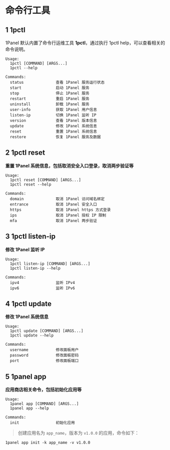 # 命令行工具

## 1 1pctl

1Panel 默认内置了命令行运维工具 **1pctl**，通过执行 1pctl help，可以查看相关的命令说明。


```
Usage:
  1pctl [COMMAND] [ARGS...]
  1pctl --help

Commands: 
  status              查看 1Panel 服务运行状态
  start               启动 1Panel 服务
  stop                停止 1Panel 服务
  restart             重启 1Panel 服务
  uninstall           卸载 1Panel 服务
  user-info           获取 1Panel 用户信息
  listen-ip           切换 1Panel 监听 IP
  version             查看 1Panel 版本信息
  update              修改 1Panel 系统信息
  reset               重置 1Panel 系统信息
  restore             恢复 1Panel 服务及数据
```

## 2 1pctl reset


**重置 1Panel 系统信息，包括取消安全入口登录，取消两步验证等**


```
Usage:
  1pctl reset [COMMAND] [ARGS...]
  1pctl reset --help

Commands: 
  domain              取消 1Panel 访问域名绑定
  entrance            取消 1Panel 安全入口
  https               取消 1Panel https 方式登录
  ips                 取消 1Panel 授权 IP 限制
  mfa                 取消 1Panel 两步验证
```

## 3 1pctl listen-ip


**修改 1Panel 监听 IP**

```
Usage:
  1pctl listen-ip [COMMAND] [ARGS...]
  1pctl listen-ip --help

Commands: 
  ipv4                监听 IPv4
  ipv6                监听 IPv6
```

## 4 1pctl update


**修改 1Panel 系统信息**


```
Usage:
  1pctl update [COMMAND] [ARGS...]
  1pctl update --help

Commands: 
  username            修改面板用户
  password            修改面板密码
  port                修改面板端口
```

## 5 1panel app


**应用商店相关命令，包括初始化应用等**


```
Usage:
  1panel app [COMMAND] [ARGS...]
  1panel app --help

Commands: 
  init                初始化应用
```

> 创建应用名为 `app_name`，版本为 `v1.0.0` 的应用，命令如下：


```shell
1panel app init -k app_name -v v1.0.0
```
